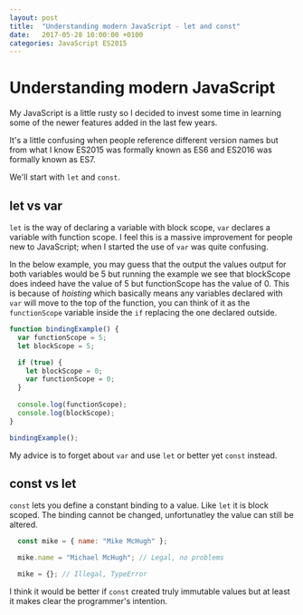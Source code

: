 ```yaml
---
layout: post
title:  "Understanding modern JavaScript - let and const"
date:   2017-05-28 10:00:00 +0100
categories: JavaScript ES2015
---
```


# Understanding modern JavaScript

My JavaScript is a little rusty so I decided to invest some time in learning some of the newer features added in the last few years.

It's a little confusing when people reference different version names but from what I know ES2015 was formally known as ES6 and ES2016 was formally known as ES7.

We'll start with `let` and `const`.

## let vs var

`let` is the way of declaring a variable with block scope, `var` declares a variable with function scope. I feel this is a massive improvement for people new to JavaScript; when I started the use of `var` was quite confusing.

In the below example, you may guess that the output the values output for both variables would be 5 but running the example we see that blockScope does indeed have the value of 5 but functionScope has the value of 0. This is because of *hoisting* which basically means any variables declared with `var` will move to the top of the function, you can think of it as the `functionScope` variable inside the `if` replacing the one declared outside.

```javascript
function bindingExample() {
  var functionScope = 5;
  let blockScope = 5;

  if (true) {
    let blockScope = 0;
    var functionScope = 0;
  }
  
  console.log(functionScope);
  console.log(blockScope);
}

bindingExample();
```

My advice is to forget about `var` and use `let` or better yet `const` instead.

## const vs let

`const` lets you define a constant binding to a value. Like `let` it is block scoped. The binding cannot be changed, unfortunatley the value can still be altered.

```javascript
  const mike = { name: "Mike McHugh" };

  mike.name = "Michael McHugh"; // Legal, no problems

  mike = {}; // Illegal, TypeError
```

I think it would be better if `const` created truly immutable values but at least it makes clear the programmer's intention.